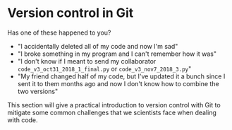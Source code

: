 # Version control in Git

Has one of these happened to you?

- "I accidentally deleted all of my code and now I'm sad"
- "I broke something in my program and I can't remember how it was"
- "I don't know if I meant to send my collaborator `code_v3_oct31_2018_1_final.py` or `code_v3_nov7_2018_3.py`"
- "My friend changed half of my code, but I've updated it a bunch since I sent it to them months ago and now I don't know how to combine the two versions"

This section will give a practical introduction to version control with Git to mitigate some common challenges that we scientists face when dealing with code.
